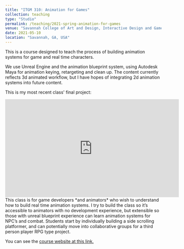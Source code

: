 ```yaml
---
title: "ITGM 310: Animation for Games"
collection: teaching
type: "Studio"
permalink: /teaching/2021-spring-animation-for-games
venue: "Savannah College of Art and Design, Interactive Design and Game Development"
date: 2021-05-10
location: "Savannah, GA, USA"
---
```

This is a course designed to teach the process of building animation systems for game and real time characters.

We use Unreal Engine and the animation blueprint system, using Autodesk Maya for animation keying, retargeting and clean up. The content currently reflects 3d animated workflow, but I have hopes of integrating 2d animation systems into future content.

This is my most recent class' final project:

<iframe width="560" height="315" src="https://www.youtube.com/embed/IhdneVcG7FU" title="YouTube video player" frameborder="0" allow="accelerometer; autoplay; clipboard-write; encrypted-media; gyroscope; picture-in-picture" allowfullscreen></iframe>
<br>
This class is for game developers *and animators* who wish to understand how to build real time animation systems. I try to build the class so it’s accessible to animators with no development experience, but extensible so those with unreal blueprint experience can learn animation systems for NPC’s and combat. Students start by individually building a side scrolling platformer, and can potentially move into collaborative groups for a third person player RPG type project.

You can see the [course website at this link.]("https://blog.scad.edu/nwarburt/")
